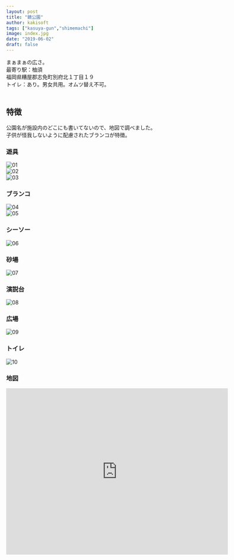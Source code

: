 ```yaml
---
layout: post
title: "鏡公園"
author: kakisoft
tags: ["kasuya-gun","shimemachi"]
image: index.jpg
date: "2019-06-02"
draft: false
---
```


まぁまぁの広さ。  
最寄り駅：柚須  
福岡県糟屋郡志免町別府北１丁目１９  
トイレ：あり。男女共用。オムツ替え不可。   
　  
## 特徴
公園名が施設内のどこにも書いてないので、地図で調べました。  
子供が怪我しないように配慮されたブランコが特徴。

### 遊具
![01](./01.jpg)  
![02](./02.jpg)  
![03](./03.jpg)  

### ブランコ
![04](./04.jpg)  
![05](./05.jpg)  

### シーソー
![06](./06.jpg)

### 砂場
![07](./07.jpg)

### 演説台
![08](./08.jpg)

### 広場
![09](./09.jpg)

### トイレ
![10](./10.jpg)

### 地図
<iframe src="https://www.google.com/maps/embed?pb=!1m18!1m12!1m3!1d6646.024577289971!2d130.45432352592562!3d33.604985622919756!2m3!1f0!2f0!3f0!3m2!1i1024!2i768!4f13.1!3m3!1m2!1s0x35418febd9906363%3A0xc296d9acc2796b0!2sKagami+Park!5e0!3m2!1sen!2sjp!4v1559494481696!5m2!1sen!2sjp" width="600" height="450" frameborder="0" style="border:0" allowfullscreen></iframe>
